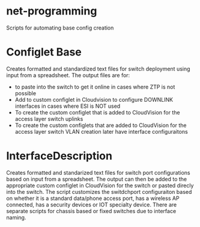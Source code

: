 # net-programming
 Scripts for automating base config creation
 
 # Configlet Base
 Creates formatted and standardized text files for switch deployment using input from a spreadsheet. The output files are for:
 - to paste into the switch to get it online in cases where ZTP is not possible
 - Add to custom configlet in Cloudvision to configure DOWNLINK interfaces in cases where ESI is NOT used
 - To create the custom configlet that is added to CloudVision for the access layer switch uplinks
 - To create the custom configlets that are added to CloudVision for the access layer switch VLAN creation later have interface configuraitons
 
 # InterfaceDescription
 Creates formatted and standarized text files for switch port configurations based on input from a spreadsheet. The output can then be added to the appropriate custom configlet in CloudVision for the switch or pasted direcly into the switch. The script customizes the switdchport configuraiton based on whether it is a standard data/phone access port, has a wireless AP connected, has a security devices or IOT specialty device.
 There are separate scripts for chassis based or fixed switches due to interface naming.
 
